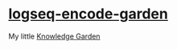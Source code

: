 # [logseq-encode-garden](https://codekiln.github.io/logseq-encode-garden/)

My little [Knowledge Garden](https://codekiln.github.io/logseq-encode-garden/#/page/knowledge%2Fgarden)
